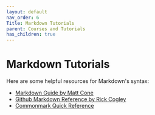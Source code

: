 ```yaml
---
layout: default
nav_order: 6
Title: Markdown Tutorials
parent: Courses and Tutorials
has_children: true
---
```


# Markdown Tutorials

Here are some helpful resources for Markdown's syntax:

- [Markdown Guide by Matt Cone](https://www.markdownguide.org/basic-syntax/)
- [Github Markdown Reference by Rick Cogley](https://github.com/RickCogley/Github-Markdown-Reference#links)
- [Commonmark Quick Reference](https://commonmark.org/help/)

